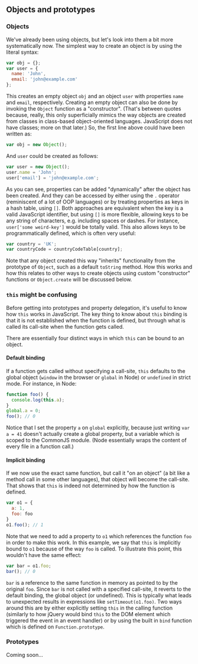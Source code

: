 ## Objects and prototypes

### Objects

We've already been using objects, but let's look into them a bit more systematically now. The simplest way to create an object is by using the literal syntax:
```javascript
var obj = {};
var user = {
  name: 'John',
  email: 'john@example.com'
};
```
This creates an empty object `obj` and an object `user` with properties `name` and `email`, respectively. Creating an empty object can also be done by invoking the `Object` function as a "constructor". (That's between quotes because, really, this only superficially mimics the way objects are created from classes in class-based object-oriented languages. JavaScript does not have classes; more on that later.) So, the first line above could have been written as:
```javascript
var obj = new Object();
```
And `user` could be created as follows:
```javascript
var user = new Object();
user.name = 'John';
user['email'] = 'john@example.com';
```
As you can see, properties can be added "dynamically" after the object has been created. And they can be accessed by either using the `.` operator (reminiscent of a lot of OOP languages) or by treating properties as keys in a hash table, using `[]`. Both approaches are equivalent when the key is a valid JavaScript identifier, but using `[]` is more flexible, allowing keys to be any string of characters, e.g. including spaces or dashes. For instance, `user['some weird-key']` would be totally valid. This also allows keys to be programmatically defined, which is often very useful:
```javascript
var country = 'UK';
var countryCode = countryCodeTable[country];
```
Note that any object created this way "inherits" functionality from the prototype of `Object`, such as a default `toString` method. How this works and how this relates to other ways to create objects using custom "constructor" functions or `Object.create` will be discussed below.

### `this` might be confusing

Before getting into prototypes and property delegation, it's useful to know how `this` works in JavaScript. The key thing to know about `this` binding is that it is not established when the function is defined, but through what is called its call-site when the function gets called.

There are essentially four distinct ways in which `this` can be bound to an object.

#### Default binding

If a function gets called without specifying a call-site, `this` defaults to the global object (`window` in the browser or `global` in Node) or `undefined` in strict mode. For instance, in Node:
```javascript
function foo() {
  console.log(this.a);
}
global.a = 0;
foo(); // 0
```
Notice that I set the property `a` on `global` explicitly, because just writing `var a = 41` doesn't actually create a global property, but a variable which is scoped to the CommonJS module. (Node essentially wraps the content of every file in a function call.)

#### Implicit binding

If we now use the exact same function, but call it "on an object" (a bit like a method call in some other languages), that object will become the call-site. That shows that `this` is indeed not determined by how the function is defined.
```javascript
var o1 = {
  a: 1,
  foo: foo
}
o1.foo(); // 1
```
Note that we need to add a property to `o1` which references the function `foo` in order to make this work. In this example, we say that `this` is implicitly bound to `o1` because of the way `foo` is called. To illustrate this point, this wouldn't have the same effect:
```javascript
var bar = o1.foo;
bar(); // 0
```
`bar` is a reference to the same function in memory as pointed to by the original `foo`. Since `bar` is not called with a specified call-site, it reverts to the default binding, the global object (or undefined). This is typically what leads to unexpected results in expressions like `setTimeout(o1.foo)`. Two ways around this are by either explicitly setting `this` in the calling function (similarly to how jQuery would bind `this` to the DOM element which triggered the event in an event handler) or by using the built in `bind` function which is defined on `Function.prototype`.

### Prototypes

Coming soon...
